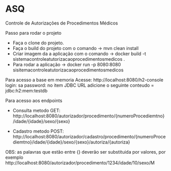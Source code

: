 # ASQ
Controle de Autorizações de Procedimentos Médicos

Passo para rodar o projeto
 - Faça o clone do projeto.
 - Faça o build do projeto com o comando -> mvn clean install
 - Criar imagem da  a aplicação com o comando -> docker build -t sistemacontroleatutorizacaoprocedimentosmedicos .
 - Para rodar a aplicação -> docker run -p 8080:8080 sisitemacontroleatutorizacaoprocedimentosmedicos

Para acesso a base em memoria
   Acesse: http://localhost:8080/h2-console
   login: sa
   password: 
   no item JDBC URL adicione o seguinte conteudo =  jdbc:h2:mem:testdb
   
Para acesso aos endpoints

  - Consulta metodo GET:
      http://localhost:8080/autorizador/procedimento/{numeroProcediemtno}/idade/{idade}/sexo/{sexo}
      
  - Cadastro metodo POST:
      http://localhost:8080/autorizador/cadastro/procedimento/{numeroProcediemtno}/idade/{idade}/sexo/{sexo}/autoriza/{autoriza}
      
  OBS: as palavras que estão entre {} deverão ser substituida por valores, por exemplo http://localhost:8080/autorizador/procedimento/1234/idade/10/sexo/M


